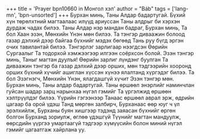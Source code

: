 +++
title = 'Prayer bpn10660 in Монгол хэл'
author = "Báb"
tags = ['lang-mn', 'bpn-unsorted']
+++
Бурхан минь, Таны Алдар бадартугай.  Бүхий  хүн төрөлхтний магтаалаас илүүд ариуссан Таны алдрыг би хэрхэн дурдаж чадах билээ.  Таны Алдар нэр мандан бадраг, Бурхан минь, Та бол Хаан эзэн, Мөнхийн Үнэн мөн билээ.  Та тэнгэр диваажин болоод газар дэлхий дээр байгаа бүхнийг мэдэх бөгөөд Тань руу бүгд эргэн очих тавилантай билээ.   Тэнгэрлэг зарлигаар нээгдсэн Өөрийн Сургаалыг Та тодорхой хэмжээгээр илгээн соёрхсон болой.  Эзэн тэнгэр минь, Таныг магтан дуулъя!  Өөрийн зарлиг лүндэнг буулган Та диваажин тэнгэр ба газар дэлхий дээр орших, мөн тэдгээрийн хооронд орших бүхний хүчийг ашиглан хүссэн хүнээ ялалтанд хүргэдэг билээ.   Та бол Эзэгнэгч, Мөнхийн Үнэн, ялагдашгүй хүчит Эзэн тэнгэр мөн.  
Бурхан минь, Таны алдар бадартугай.  Таны өршөөл энэрлийг наминчлан гуйсан шадар зарц нарынхаа нүгэл гэмийг Та үргэлжид өршөөн хэлтрүүлдэг билээ.  Үүрийн гэгээнээр Танаас өршөөл аврал эрж, өдрийн цагаар ба орой үдэш Танд мөргөн залбирч, Бурханаас өөр юуг ч үл эрэлхийлж, Бурханы буян хишгээр тэдэнд заяасан бүхнийг өргөн болгон Бурханд зориулж, өглөө үдэшгүй Түүнийг магтан мандуулж, өөрсдийн үүргээ умартаагүй тэдгээр хүмүүсийн болон миний нүгэл гэмийг цагаатгаж хайрлана уу.
